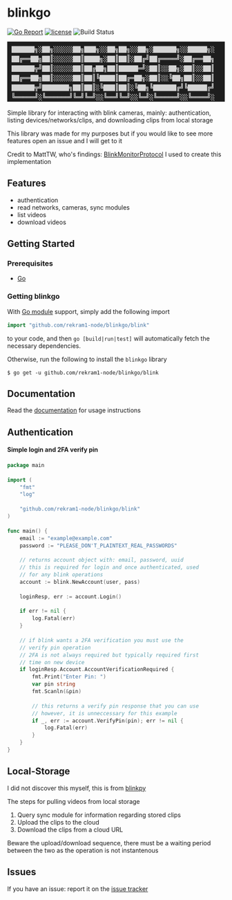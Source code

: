 # blinkgo

[![Go Report](https://goreportcard.com/badge/github.com/rekram1-node/blinkgo)](https://goreportcard.com/report/github.com/rekram1-node/blinkgo) [![license](http://img.shields.io/badge/license-MIT-red.svg?style=flat)](https://github.com/rekram1-node/blinkgo/blob/main/LICENSE) ![Build Status](https://github.com/rekram1-node/blinkgo/actions/workflows/main.yml/badge.svg)

![blinkgo](docs/assets/blinkgo-logo.png)

Simple library for interacting with blink cameras, mainly: authentication, listing devices/networks/clips, and downloading clips from local storage

This library was made for my purposes but if you would like to see more features open an issue and I will get to it

Credit to MattTW, who's findings: [BlinkMonitorProtocol](https://github.com/MattTW/BlinkMonitorProtocol) I used to create this implementation

## Features

* authentication
* read networks, cameras, sync modules
* list videos
* download videos

## Getting Started

### Prerequisites
- [Go](https://go.dev/)

### Getting blinkgo

With [Go module](https://github.com/golang/go/wiki/Modules) support, simply add the following import

```go
import "github.com/rekram1-node/blinkgo/blink"
```

to your code, and then `go [build|run|test]` will automatically fetch the necessary dependencies.

Otherwise, run the following to install the `blinkgo` library

```shell
$ go get -u github.com/rekram1-node/blinkgo/blink
```

## Documentation

Read the [documentation](https://github.com/rekram1-node/blinkgo/blob/main/docs/docs.md) for usage instructions


## Authentication

#### Simple login and 2FA verify pin
```go
package main

import (
	"fmt"
	"log"

	"github.com/rekram1-node/blinkgo/blink"
)

func main() {
	email := "example@example.com"
	password := "PLEASE_DON'T_PLAINTEXT_REAL_PASSWORDS"

	// returns account object with: email, password, uuid
	// this is required for login and once authenticated, used
	// for any blink operations
	account := blink.NewAccount(user, pass)

	loginResp, err := account.Login()

	if err != nil {
		log.Fatal(err)
	}

	// if blink wants a 2FA verification you must use the 
	// verify pin operation
	// 2FA is not always required but typically required first
	// time on new device
	if loginResp.Account.AccountVerificationRequired {
		fmt.Print("Enter Pin: ")
		var pin string
		fmt.Scanln(&pin)

		// this returns a verify pin response that you can use
		// however, it is unneccessary for this example
		if _, err := account.VerifyPin(pin); err != nil {
			log.Fatal(err)
		}
	}
}
```

## Local-Storage

I did not discover this myself, this is from [blinkpy](https://github.com/fronzbot/blinkpy)

The steps for pulling videos from local storage

1. Query sync module for information regarding stored clips
2. Upload the clips to the cloud
3. Download the clips from a cloud URL

Beware the upload/download sequence, there must be a waiting period between the two as the operation is not instantenous

## Issues

If you have an issue: report it on the [issue tracker](https://github.com/rekram1-node/blinkgo/issues)
